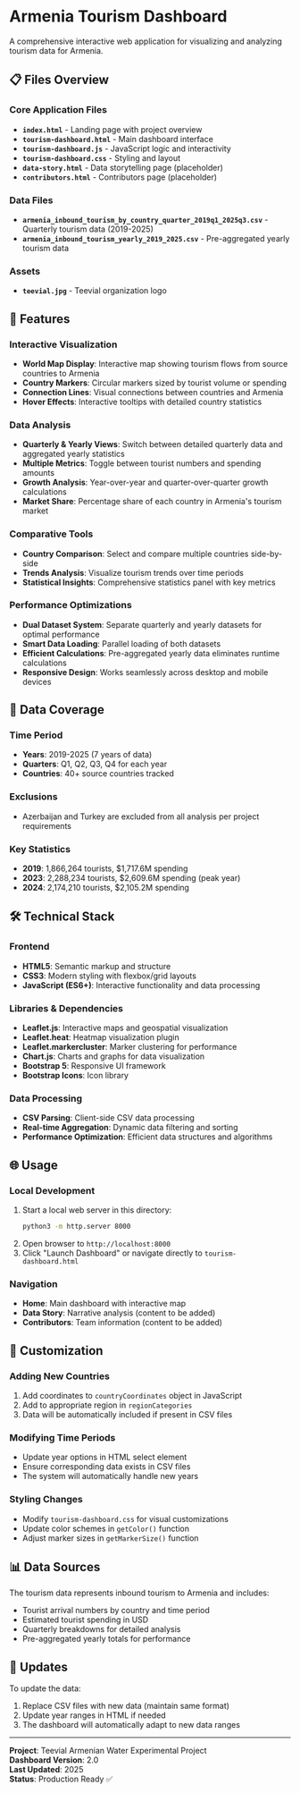 # Armenia Tourism Dashboard

A comprehensive interactive web application for visualizing and analyzing tourism data for Armenia.

## 📋 Files Overview

### Core Application Files
- **`index.html`** - Landing page with project overview
- **`tourism-dashboard.html`** - Main dashboard interface
- **`tourism-dashboard.js`** - JavaScript logic and interactivity
- **`tourism-dashboard.css`** - Styling and layout
- **`data-story.html`** - Data storytelling page (placeholder)
- **`contributors.html`** - Contributors page (placeholder)

### Data Files
- **`armenia_inbound_tourism_by_country_quarter_2019q1_2025q3.csv`** - Quarterly tourism data (2019-2025)
- **`armenia_inbound_tourism_yearly_2019_2025.csv`** - Pre-aggregated yearly tourism data

### Assets
- **`teevial.jpg`** - Teevial organization logo

## 🚀 Features

### Interactive Visualization
- **World Map Display**: Interactive map showing tourism flows from source countries to Armenia
- **Country Markers**: Circular markers sized by tourist volume or spending
- **Connection Lines**: Visual connections between countries and Armenia
- **Hover Effects**: Interactive tooltips with detailed country statistics

### Data Analysis
- **Quarterly & Yearly Views**: Switch between detailed quarterly data and aggregated yearly statistics
- **Multiple Metrics**: Toggle between tourist numbers and spending amounts
- **Growth Analysis**: Year-over-year and quarter-over-quarter growth calculations
- **Market Share**: Percentage share of each country in Armenia's tourism market

### Comparative Tools
- **Country Comparison**: Select and compare multiple countries side-by-side
- **Trends Analysis**: Visualize tourism trends over time periods
- **Statistical Insights**: Comprehensive statistics panel with key metrics

### Performance Optimizations
- **Dual Dataset System**: Separate quarterly and yearly datasets for optimal performance
- **Smart Data Loading**: Parallel loading of both datasets
- **Efficient Calculations**: Pre-aggregated yearly data eliminates runtime calculations
- **Responsive Design**: Works seamlessly across desktop and mobile devices

## 🎯 Data Coverage

### Time Period
- **Years**: 2019-2025 (7 years of data)
- **Quarters**: Q1, Q2, Q3, Q4 for each year
- **Countries**: 40+ source countries tracked

### Exclusions
- Azerbaijan and Turkey are excluded from all analysis per project requirements

### Key Statistics
- **2019**: 1,866,264 tourists, $1,717.6M spending
- **2023**: 2,288,234 tourists, $2,609.6M spending (peak year)
- **2024**: 2,174,210 tourists, $2,105.2M spending

## 🛠️ Technical Stack

### Frontend
- **HTML5**: Semantic markup and structure
- **CSS3**: Modern styling with flexbox/grid layouts
- **JavaScript (ES6+)**: Interactive functionality and data processing

### Libraries & Dependencies
- **Leaflet.js**: Interactive maps and geospatial visualization
- **Leaflet.heat**: Heatmap visualization plugin
- **Leaflet.markercluster**: Marker clustering for performance
- **Chart.js**: Charts and graphs for data visualization
- **Bootstrap 5**: Responsive UI framework
- **Bootstrap Icons**: Icon library

### Data Processing
- **CSV Parsing**: Client-side CSV data processing
- **Real-time Aggregation**: Dynamic data filtering and sorting
- **Performance Optimization**: Efficient data structures and algorithms

## 🌐 Usage

### Local Development
1. Start a local web server in this directory:
   ```bash
   python3 -m http.server 8000
   ```
2. Open browser to `http://localhost:8000`
3. Click "Launch Dashboard" or navigate directly to `tourism-dashboard.html`

### Navigation
- **Home**: Main dashboard with interactive map
- **Data Story**: Narrative analysis (content to be added)
- **Contributors**: Team information (content to be added)

## 🎨 Customization

### Adding New Countries
1. Add coordinates to `countryCoordinates` object in JavaScript
2. Add to appropriate region in `regionCategories`
3. Data will be automatically included if present in CSV files

### Modifying Time Periods
- Update year options in HTML select element
- Ensure corresponding data exists in CSV files
- The system will automatically handle new years

### Styling Changes
- Modify `tourism-dashboard.css` for visual customizations
- Update color schemes in `getColor()` function
- Adjust marker sizes in `getMarkerSize()` function

## 📊 Data Sources

The tourism data represents inbound tourism to Armenia and includes:
- Tourist arrival numbers by country and time period
- Estimated tourist spending in USD
- Quarterly breakdowns for detailed analysis
- Pre-aggregated yearly totals for performance

## 🔄 Updates

To update the data:
1. Replace CSV files with new data (maintain same format)
2. Update year ranges in HTML if needed
3. The dashboard will automatically adapt to new data ranges

---

**Project**: Teevial Armenian Water Experimental Project  
**Dashboard Version**: 2.0  
**Last Updated**: 2025  
**Status**: Production Ready ✅
